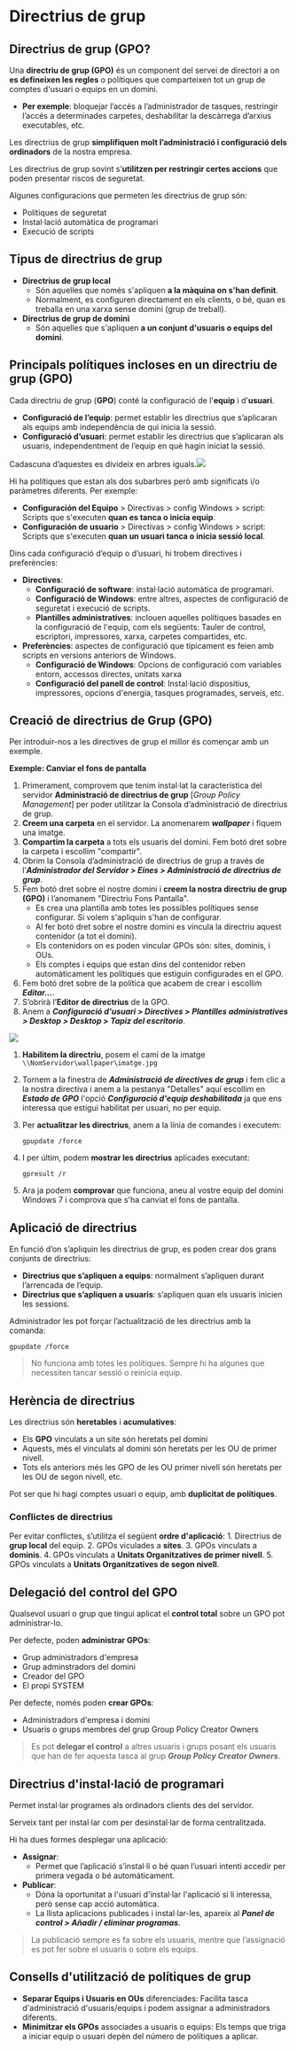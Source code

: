 # Directrius de grup

## Directrius de grup \(GPO? <a id="que-es-una-directriu-de-grup-gpo"></a>

Una **directriu de grup \(GPO\)** és un component del servei de directori a on **es defineixen les regles** o polítiques que comparteixen  tot un grup de comptes d'usuari o equips en un domini.



* **Per exemple**: bloquejar l’accés a l’administrador de tasques, restringir l’accés a determinades carpetes, deshabilitar la descàrrega d’arxius executables, etc.

Les directrius de grup **simplifiquen molt l’administració i configuració dels ordinadors** de la nostra empresa.

Les directrius de grup sovint s’**utilitzen per restringir certes accions** que poden presentar riscos de seguretat.

Algunes configuracions que permeten les directrius de grup són:

* Polítiques de seguretat
* Instal·lació automàtica de programari
* Execució de scripts

## Tipus de directrius de grup <a id="tipus-de-directrius-de-grup"></a>

* **Directrius de grup local**
  * Són aquelles que només s'apliquen **a la màquina on s'han definit**.
  * Normalment, es configuren directament en els clients, o bé, quan es treballa en una xarxa sense domini \(grup de treball\).
* **Directrius de grup de domini**
  * Són aquelles que s'apliquen **a un conjunt d'usuaris o equips del domini**.

## Principals polítiques incloses en un directriu de grup \(GPO\) <a id="principals-politiques-incloses-en-un-directriu-de-grup-gpo"></a>

Cada directriu de grup \(**GPO**\) conté la configuració de l'**equip** i d'**usuari**.

* **Configuració de l’equip**: permet establir les directrius que s’aplicaran als equips amb independència de qui inicia la sessió.
* **Configuració d’usuari**: permet establir les directrius que s’aplicaran als usuaris, independentment de l’equip en què hagin iniciat la sessió.

Cadascuna d’aquestes es divideix en arbres iguals.![](https://gblobscdn.gitbook.com/assets%2F-M4uTdAUmhLr6lvCTUzA%2F-M4uTgeRKnmGFawpXWoQ%2F-M4uTkTCegaljVT6yEqY%2Fdirectrius_edicio.png?alt=media)

Hi ha polítiques que estan als dos subarbres però amb significats i/o paràmetres diferents. Per exemple:

* **Configuración del Equipo** &gt; Directivas &gt; config Windows &gt; script: Scripts que s'executen **quan es tanca o inicia equip**.
* **Configuración de usuario** &gt; Directivas &gt; config Windows &gt; script: Scripts que s'executen **quan un usuari tanca o inicia sessió local**.

Dins cada configuració d’equip o d’usuari, hi trobem directives i preferències:

* **Directives**:
  * **Configuració de software**: instal·lació automàtica de programari.
  * **Configuració de Windows**: entre altres, aspectes de configuració de seguretat i execució de scripts.
  * **Plantilles administratives**: inclouen aquelles polítiques basades en la configuració de l'equip, com els següents: Tauler de control, escriptori, impressores, xarxa, carpetes compartides, etc.
* **Preferències**: aspectes de configuració que típicament es feien amb scripts en versions anteriors de Windows.
  * **Configuració de Windows**: Opcions de configuració com variables entorn, accessos directes, unitats xarxa
  * **Configuració del panell de control**: Instal·lació dispositius, impressores, opcions d'energia, tasques programades, serveis, etc.

## Creació de directrius de Grup \(GPO\) <a id="creacio-de-directrius-de-grup-gpo"></a>

Per introduir-nos a les directives de grup el millor és començar amb un exemple.

**Exemple: Canviar el fons de pantalla**

1. Primerament, comprovem que tenim instal·lat la característica del servidor **Administració de directrius de grup** \[_Group Policy Management_\] per poder utilitzar la Consola d’administració de directrius de grup.
2. **Creem una carpeta** en el servidor. La anomenarem _**wallpaper**_ i fiquem una imatge.
3. **Compartim la carpeta** a tots els usuaris del domini. Fem botó dret sobre la carpeta i escollim "compartir".
4. Obrim la Consola d’administració de directrius de grup a través de l’_**Administrador del Servidor &gt; Eines &gt; Administració de directrius de grup**_.
5. Fem botó dret sobre el nostre domini i **creem la nostra directriu de grup \(GPO\)** i l’anomanem "Directriu Fons Pantalla".
   * Es crea una plantilla amb totes les possibles polítiques sense configurar. Si volem s'apliquin s'han de configurar.
   * Al fer botó dret sobre el nostre domini es vincula la directriu aquest contenidor \(a tot el domini\).
   * Els contenidors on es poden vincular GPOs són: sites, dominis, i OUs.
   * Els comptes i equips que estan dins del contenidor reben automàticament les polítiques que estiguin configurades en el GPO.
6. Fem botó dret sobre de la política que acabem de crear i escollim _**Editar...**_.
7. S’obrirà l’**Editor de directrius** de la GPO.
8. Anem a _**Configuració d'usuari &gt; Directives &gt; Plantilles administratives &gt; Desktop &gt; Desktop &gt; Tapiz del escritorio**_.

![](https://gblobscdn.gitbook.com/assets%2F-M4uTdAUmhLr6lvCTUzA%2F-M4uTgeRKnmGFawpXWoQ%2F-M4uTkTGPePpZvixtQJB%2Fdirectriu_escriptori.png?alt=media)

1. **Habilitem la directriu**, posem el camí de la imatge `\\NomServidor\wallpaper\imatge.jpg`
2. Tornem a la finestra de _**Administració de directives de grup**_ i fem clic a la nostra directiva i anem a la pestanya "Detalles" aquí escollim en _**Estado de GPO**_ l'opció _**Configuració d'equip deshabilitada**_ ja que ens interessa que estigui habilitat per usuari, no per equip.
3. Per **actualitzar les directrius**, anem a la línia de comandes i executem:

   `gpupdate /force`

4. I per últim, podem **mostrar les directrius** aplicades executant:

   `gpresult /r`

5. Ara ja podem **comprovar** que funciona, aneu al vostre equip del domini Windows 7 i comprova que s'ha canviat el fons de pantalla.

## Aplicació de directrius <a id="aplicacio-de-directrius"></a>

En funció d’on s’apliquin les directrius de grup, es poden crear dos grans conjunts de directrius:

* **Directrius que s’apliquen a equips**: normalment s’apliquen durant l’arrencada de l’equip.
* **Directrius que s’apliquen a usuaris**: s’apliquen quan els usuaris inicien les sessions.

Administrador les pot forçar l’actualització de les directrius amb la comanda:

`gpupdate /force`

> No funciona amb totes les polítiques. Sempre hi ha algunes que necessiten tancar sessió o reinicia equip.

## Herència de directrius <a id="herencia-de-directrius"></a>

Les directrius són **heretables** i **acumulatives**:

* Els **GPO** vinculats a un site són heretats pel domini
* Aquests, més el vinculats al domini són heretats per les OU de primer nivell.
* Tots els anteriors més les GPO de les OU primer nivell són heretats per les OU de segon nivell, etc.

Pot ser que hi hagi comptes usuari o equip, amb **duplicitat de polítiques**.

### Conflictes de directrius

Per evitar conflictes, s’utilitza el següent **ordre d'aplicació**: 1. Directrius de **grup local** del equip. 2. GPOs viculades a **sites**. 3. GPOs vinculats a **dominis**. 4. GPOs vinculats a **Unitats Organitzatives de primer nivell**. 5. GPOs vinculats a **Unitats Organitzatives de segon nivell**.

## Delegació del control del GPO <a id="delegacio-del-control-del-gpo"></a>

Qualsevol usuari o grup que tingui aplicat el **control total** sobre un GPO pot administrar-lo.

Per defecte, poden **administrar GPOs**:

* Grup administradors d'empresa
* Grup adminstradors del domini
* Creador del GPO
* El propi SYSTEM

Per defecte, només poden **crear GPOs**:

* Administradors d'empresa i domini
* Usuaris o grups membres del grup Group Policy Creator Owners

> Es pot **delegar el control** a altres usuaris i grups posant els usuaris que han de fer aquesta tasca al grup _**Group Policy Creator Owners**_.

## Directrius d'instal·lació de programari <a id="directrius-dinstal-lacio-de-programari"></a>

Permet instal·lar programes als ordinadors clients des del servidor.

Serveix tant per instal·lar com per desinstal·lar de forma centralitzada.

Hi ha dues formes desplegar una aplicació:

* **Assignar**:
  * Permet que l’aplicació s’instal·li o bé quan l’usuari intenti accedir per primera vegada o bé automàticament.
* **Publicar**:
  * Dóna la oportunitat a l'usuari d'instal·lar l'aplicació si li interessa, però sense cap acció automàtica.
  * La llista aplicacions publicades i instal·lar-les, apareix al _**Panel de control &gt; Añadir / eliminar programas**_.

> La publicació sempre es fa sobre els usuaris, mentre que l’assignació es pot fer sobre el usuaris o sobre els equips.

## Consells d'utilització de polítiques de grup <a id="consells-dutilitzacio-de-politiques-de-grup"></a>

* **Separar Equips i Usuaris en OUs** diferenciades: Facilita tasca d'administració d'usuaris/equips i podem assignar a administradors diferents.
* **Minimitzar els GPOs** associades a usuaris o equips: Els temps que triga a iniciar equip o usuari depèn del número de polítiques a aplicar.

